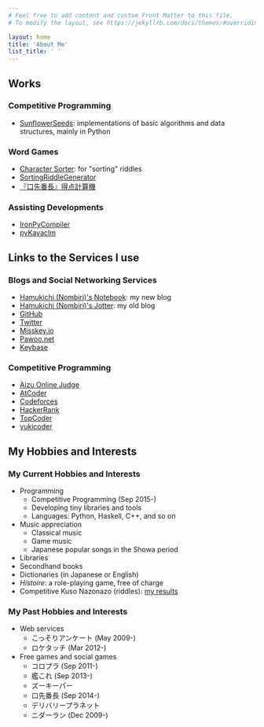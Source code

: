 ```yaml
---
# Feel free to add content and custom Front Matter to this file.
# To modify the layout, see https://jekyllrb.com/docs/themes/#overriding-theme-defaults

layout: home
title: 'About Me'
list_title: ' '
---
```


## Works

### Competitive Programming

- [SunflowerSeeds](https://github.com/hamukichi/SunflowerSeeds): implementations of basic algorithms and data structures, mainly in Python

### Word Games

- [Character Sorter](./character-sorter/): for "sorting" riddles
- [SortingRiddleGenerator](https://github.com/hamukichi/SortingRiddleGenerator)
- [『口先番長』得点計算機](http://blog.livedoor.jp/hamu_nbr/kuchisaki/index.html)

### Assisting Developments

- [IronPyCompiler](http://blog.livedoor.jp/hamu_nbr/archives/37031672.html)
- [pyKayacIm](https://github.com/hamukichi/pykayacim)

## Links to the Services I use

### Blogs and Social Networking Services 

- [Hamukichi (Nombiri)'s Notebook](http://hamukichi.hatenablog.jp/): my new blog
- [Hamukichi (Nombiri)'s Jotter](http://blog.livedoor.jp/hamu_nbr/): my old blog
- [GitHub](https://github.com/hamukichi)
- [Twitter](https://twitter.com/hamukichi_nbr)
- [Misskey.io](https://misskey.io/@hamukichi)
- [Pawoo.net](https://pawoo.net/@hamukichi_nbr)
- [Keybase](https://keybase.io/hamukichi)

### Competitive Programming

- [Aizu Online Judge](http://judge.u-aizu.ac.jp/onlinejudge/user.jsp?id=hamukichi)
- [AtCoder](https://atcoder.jp/users/hamukichi)
- [Codeforces](http://codeforces.com/profile/Hamukichi)
- [HackerRank](https://www.hackerrank.com/hamukichi_nbr)
- [TopCoder](https://www.topcoder.com/members/hamukichi_nbr/)
- [yukicoder](http://yukicoder.me/users/1143)

## My Hobbies and Interests

### My Current Hobbies and Interests

- Programming
    - Competitive Programming (Sep 2015-)
    - Developing tiny libraries and tools
    - Languages: Python, Haskell, C++, and so on
- Music appreciation
    - Classical music
    - Game music
    - Japanese popular songs in the Showa period
- Libraries
- Secondhand books
- Dictionaries (in Japanese or English)
- <i>Histoire</i>: a role-playing game, free of charge
- Competitive Kuso Nazonazo (riddles): [my results](./kusonazonazo-rating)

### My Past Hobbies and Interests

- Web services
    - こっそりアンケート (May 2009-)
    - ロケタッチ (Mar 2012-)
- Free games and social games
    - コロプラ (Sep 2011-)
    - 艦これ (Sep 2013-)
    - ズーキーパー
    - 口先番長 (Sep 2014-)
    - デリバリープラネット
    - ニダーラン (Dec 2009-)

